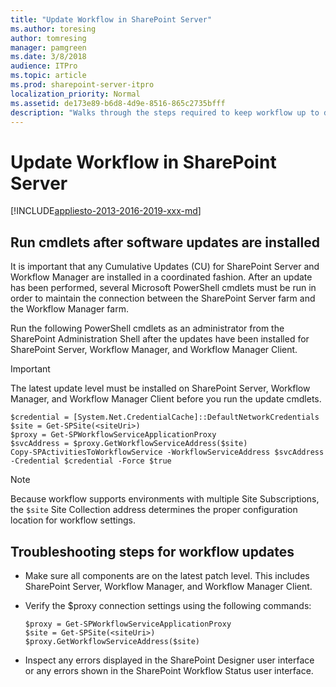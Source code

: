 ```yaml
---
title: "Update Workflow in SharePoint Server"
ms.author: toresing
author: tomresing
manager: pamgreen
ms.date: 3/8/2018
audience: ITPro
ms.topic: article
ms.prod: sharepoint-server-itpro
localization_priority: Normal
ms.assetid: de173e89-b6d8-4d9e-8516-865c2735bfff
description: "Walks through the steps required to keep workflow up to date in SharePoint Server."
---
```


# Update Workflow in SharePoint Server

[!INCLUDE[appliesto-2013-2016-2019-xxx-md](../includes/appliesto-2013-2016-2019-xxx-md.md)]
  
## Run cmdlets after software updates are installed

It is important that any Cumulative Updates (CU) for SharePoint Server and Workflow Manager are installed in a coordinated fashion. After an update has been performed, several Microsoft PowerShell cmdlets must be run in order to maintain the connection between the SharePoint Server farm and the Workflow Manager farm.
  
Run the following PowerShell cmdlets as an administrator from the SharePoint Administration Shell after the updates have been installed for SharePoint Server, Workflow Manager, and Workflow Manager Client.
  
> [!IMPORTANT]
> The latest update level must be installed on SharePoint Server, Workflow Manager, and Workflow Manager Client before you run the update cmdlets. 
  
```
$credential = [System.Net.CredentialCache]::DefaultNetworkCredentials
$site = Get-SPSite(<siteUri>)
$proxy = Get-SPWorkflowServiceApplicationProxy
$svcAddress = $proxy.GetWorkflowServiceAddress($site)
Copy-SPActivitiesToWorkflowService -WorkflowServiceAddress $svcAddress -Credential $credential -Force $true

```

> [!NOTE]
> Because workflow supports environments with multiple Site Subscriptions, the  `$site` Site Collection address determines the proper configuration location for workflow settings. 
  
## Troubleshooting steps for workflow updates

- Make sure all components are on the latest patch level. This includes SharePoint Server, Workflow Manager, and Workflow Manager Client.
    
- Verify the $proxy connection settings using the following commands:
    
  ```
  $proxy = Get-SPWorkflowServiceApplicationProxy
  $site = Get-SPSite(<siteUri>)
  $proxy.GetWorkflowServiceAddress($site)
  ```

- Inspect any errors displayed in the SharePoint Designer user interface or any errors shown in the SharePoint Workflow Status user interface.
    

